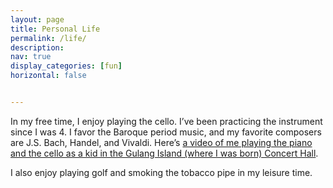 ```yaml
---
layout: page
title: Personal Life
permalink: /life/
description: 
nav: true
display_categories: [fun]
horizontal: false


---
```


In my free time, I enjoy playing the cello. I’ve been practicing the instrument since I was 4. I favor the Baroque period music, and my favorite composers are J.S. Bach, Handel, and Vivaldi. Here’s <a href="https://user-images.githubusercontent.com/90797701/179892169-d7ff8544-0a58-41d9-991a-1d07c5d4fe10.mp4">a video of me playing the piano and the cello as a kid in the Gulang Island (where I was born) Concert Hall</a>.

I also enjoy playing golf and smoking the tobacco pipe in my leisure time.
